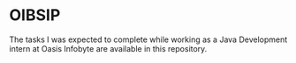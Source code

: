 # OIBSIP
The tasks I was expected to complete while working as a Java Development intern at Oasis Infobyte are available in this repository.
